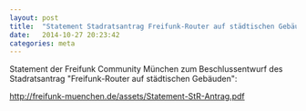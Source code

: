 ```yaml
---
layout: post
title:  "Statement Stadratsantrag Freifunk-Router auf städtischen Gebäuden"
date:   2014-10-27 20:23:42
categories: meta
---
```



Statement der Freifunk Community München zum Beschlussentwurf des Stadratsantrag "Freifunk-Router auf städtischen Gebäuden":

http://freifunk-muenchen.de/assets/Statement-StR-Antrag.pdf
